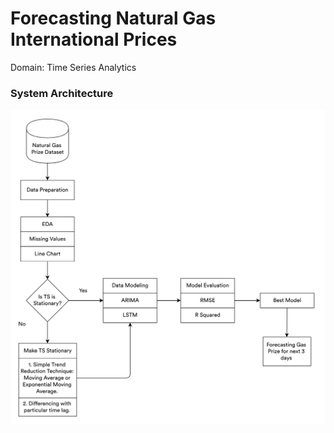 # Forecasting Natural Gas International Prices

Domain: Time Series Analytics 

<h3 align="left">System Architecture</h3>

![System Architecture](https://raw.githubusercontent.com/mykeysid10/Forecasting-Natural-Gas-International-Prices/main/System%20Architecture.png)
